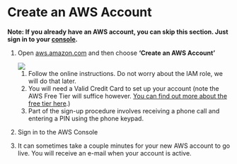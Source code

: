 # Create an AWS Account
 
  **Note: If you already have an AWS account, you can skip this section.  Just sign in to your [console](http://aws.amazon.com).**

1.  Open [aws.amazon.com](https://aws.amazon.com) and then choose **‘Create an AWS Account’**

    <img src="https://m.media-amazon.com/images/G/01/mobile-apps/dex/alexa/alexa-skills-kit/tutorials/general/buttons/create-an-aws-account-button._TTH_.png" />

    1. Follow the online instructions. Do not worry about the IAM role, we will do that later.
    2. You will need a Valid Credit Card to set up your account (note the AWS Free Tier will suffice however. [You can find out more about the free tier here](https://aws.amazon.com/free/?sc_ichannel=ha&amp;sc_ipage=signin&amp;sc_iplace=body_link_text&amp;sc_icampaigntype=free_tier&amp;sc_icampaign=ha_en_free_tier_signin_2014_03).)
    3. Part of the sign-up procedure involves receiving a phone call and entering a PIN using the phone keypad.
    
2.  Sign in to the AWS Console

3.  It can sometimes take a couple minutes for your new AWS account to go live. You will receive an e-mail when your account is active.